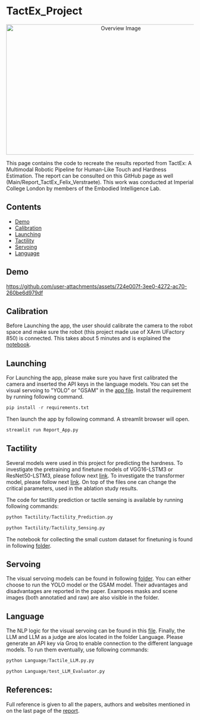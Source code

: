 # TactEx_Project

<p align="center">
  <img src="https://github.com/user-attachments/assets/1f9b502d-818f-479b-9c1e-5a6c3b2c3a1c" width="600" height="350" alt="Overview Image">
</p>
This page contains the code to recreate the results reported from TactEx: A Multimodal Robotic Pipeline for Human-Like Touch and Hardness Estimation. The report can be consulted on this GitHub page as well (Main/Report_TactEx_Felix_Verstraete). This work was conducted at Imperial College London by members of the Embodied Intelligence Lab.

## Contents

- [Demo](#demo)
- [Calibration](#calibration)
- [Launching](#launching)
- [Tactility](#Tactility)
- [Servoing](#Servoing)
- [Language](#Language)

## Demo
https://github.com/user-attachments/assets/724e007f-3ee0-4272-ac70-260be6d979df

## Calibration
Before Launching the app, the user should calibrate the camera to the robot space and make sure the robot (this project made use of XArm UFactory 850) is connected. This takes about 5 minutes and is explained the [notebook](./Calibration/Calibrate.ipynb).

## Launching
For Launching the app, please make sure you have first calibrated the camera and inserted the API keys in the language models. You can set the visual servoing to "YOLO" or "GSAM" in the [app file](./Report_App.py). Install the requirement by running following command.

```python
pip install -r requirements.txt
```

Then launch the app by following command. A streamlit browser will open.

```python
streamlit run Report_App.py
```

## Tactility
Several models were used in this project for predicting the hardness. To investigate the pretraining and finetune models of VGG16-LSTM3 or ResNet50-LSTM3, please follow next [link](./Tactility/Pretrain_Finetuning_CNN_LSTM). To investigate the transformer model, please follow next [link](./Tactility/Pretrain_Finetuning_Transformer). On top of the files one can change the critical parameters, used in the ablation study results.

The code for tactility prediction or tactile sensing is available by running following commands:
```python
python Tactility/Tactility_Prediction.py
```
```python
python Tactility/Tactility_Sensing.py
```

The notebook for collecting the small custom dataset for finetuning is found in following [folder](./Tactility/Collect_Data/Collect_Data.ipynb).

## Servoing 
The visual servoing models can be found in following [folder](./Vision). You can either choose to run the YOLO model or the GSAM model. Their advantages and disadvantages are reported in the paper. Exampoes masks and scene images (both annotatied and raw) are also visible in the folder.

## Language
The NLP logic for the visual servoing can be found in this [file](./Language/NLP.py). Finally, the LLM and LLM as a judge are alos located in the folder Language. Please generate an API key via Groq to enable connection to the different language models. To run them eventually, use following commands:

```python
python Language/Tactile_LLM.py.py
```
```python
python Language/test_LLM_Evaluator.py
```

## References:
Full reference is given to all the papers, authors and websites mentioned in on the last page of the [report](./Report_TactEx_Felix_Verstraete.pdf).
